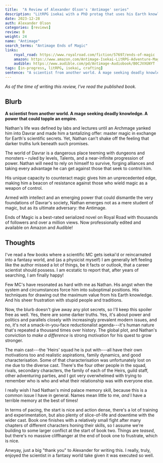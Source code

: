 ```yaml
---
title:  "A Review of Alexander Olson's 'Antimage' series"
description: "LitRPG isekai with a PhD protag that uses his Earth knowledge to pull ahead."
date: 2023-12-28
auth: Alexander Olson
categories: [reviews]
review: B
weight: 24
name: "Antimage"
search_terms: "Antimage Ends of Magic"
links:
    royal_road: https://www.royalroad.com/fiction/57697/ends-of-magic
    amazon: https://www.amazon.com/Antimage-Isekai-LitRPG-Adventure-Magic-ebook/dp/B0CJBL9RXV
    audible: https://www.audible.com/pd/Antimage-Audiobook/B0CJVXGNYT
tags: [in-progress, litRPG, isekai, crafting]
sentence: "A scientist from another world. A mage seeking deadly knowledge. A power that could topple an empire."
---
```


*As of the time of writing this review, I've read the published book.*

## Blurb

**A scientist from another world. A mage seeking deadly knowledge. A power that could topple an empire.**

Nathan's life was defined by labs and lectures until an Archmage yanked him into Davrar and made him a tantalizing offer: master magic in exchange for Earth's scientific secrets. Yet, Nathan can't shake off the feeling that darker truths lurk beneath such promises.

The world of Davrar is a dangerous place teeming with dungeons and monsters – ruled by levels, Talents, and a near-infinite progression of power. Nathan will need to rely on himself to survive, forging alliances and taking every advantage he can get against those that seek to control him.

His unique capacity to counteract magic gives him an unprecedented edge, making him a beacon of resistance against those who wield magic as a weapon of control.

Armed with intellect and an emerging power that could dismantle the very foundations of Davrar's society, Nathan emerges not as a mere student of magic, but as its ultimate adversary: the Antimage.

Ends of Magic is a best-rated serialized novel on Royal Road with thousands of followers and over a million views. Now professionally edited and available on Amazon and Audible!


## Thoughts

I've read a few books where a scientific MC gets isekai'd or reincarnated into a fantasy world, and (as a physicist myself) I am generally left feeling like the author missed a lot of things, be it facts or outlook, that a career scientist should possess. I am ecstatic to report that, after years of searching, I am finally happy!

Few MC's have resonated as hard with me as Nathan. His angst when the system and circumstances force him into suboptimal positions. His techniques for drawing out the maximum value from his Earth knowledge. And his sheer frustration with stupid people and traditions.

Now, the blurb doesn't give away any plot secrets, so I'll keep this spoiler free as well. Yes, there are some darker truths. Yes, it's about power and politics and parallels closely with increasingly prevalent modern issues, and no, it's not a smack-in-you-face reductionalist agenda---it's human nature that's repeated a thousand times over history. The global plot, and Nathan's conviction to *make a difference* is strong motivation for his quest to grow stronger.

The main cast---the 'Heirs' squad he is put with---all have their own motivations too and realistic aspirations, family dynamics, and good characterisation. Some of that characterisation was unfortunately lost on me due to the diverse cast. There's the four other people in the squad, rivals, secondary characters, the family of each of the Heirs, guild staff, other adventuring parties, and I got very overwhelmed with trying to remember who is who and what their relationship was with everyone else.

I really wish I had Nathan's mind palace memory skill, because this is a common issue I have in general. Names mean little to me, *and* I have a terrible memory at the best of times!

In terms of pacing, the start is nice and action dense, there's a lot of training and experimentation, but also plenty of slice-of-life and downtime with the wider cast. Book one finishes with a relatively small fight after many chapters of different characters honing their skills, so I assume we're building to some larger conflict at the start of book two. Things are *teased*, but there's no massive cliffhanger at the end of book one to frustrate, which is nice.

Anwyay, just a big "thank you" to Alexander for writing this. I really, truly, enjoyed the scientist in a fantasy world take given it was executed so well.